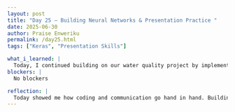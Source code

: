 ```yaml
---
layout: post
title: "Day 25 – Building Neural Networks & Presentation Practice "
date: 2025-06-30
author: Praise Enweriku
permalink: /day25.html
tags: ["Keras", "Presentation Skills"]

what_i_learned: |
  Today, I continued building on our water quality project by implementing a neural network model using Keras to classify whether water samples are polluted or safe. I spent time cleaning and preparing the dataset, which included selecting only the numeric features needed for training and replacing missing values with their column means. I also learned how important it is to standardize features to improve the model’s training performance and make sure all variables are on the same scale. Alongside the coding work, I continued working on my PowerPoint slides for the mid-summer presentation. Organizing the slides helped me review and structure everything we’ve accomplished so far, and plan how to communicate it clearly to others. I also practiced giving a speech in front of a live audience today, which pushed me to speak more confidently and connect with listeners.
blockers: |
  No blockers

reflection: |
  Today showed me how coding and communication go hand in hand. Building the neural network felt rewarding, especially seeing the cleaned dataset flow smoothly through the model without errors. Practicing my speech also reminded me that it’s just as important to present our work confidently as it is to build it correctly. Overall, it was a productive day with strong progress on both technical and personal development skills.
---
```

